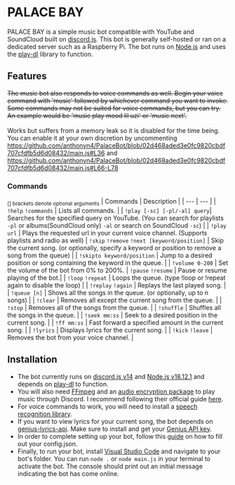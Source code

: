 # PALACE BAY
PALACE BAY is a simple music bot compatible with YouTube and SoundCloud built on [discord.js](https://discord.js.org). This bot is generally self-hosted or ran on a dedicated server such as a Raspberry Pi. The bot runs on [Node.js](https://nodejs.org/en) and uses the [play-dl](https://play-dl.github.io/index.html) library to function.
## Features
~~The music bot also responds to voice commands as well. Begin your voice command with 'music' followed by whichever command you want to invoke. Some commands may not be suited for voice commands, but you can try.~~ 
<br>
~~An example would be 'music play mood lil uzi' or 'music next'.~~ 
<br><br>
Works but suffers from a memory leak so it is disabled for the time being. You can enable it at your own discretion by uncommenting https://github.com/anthonyn4/PalaceBot/blob/02d468aded3e0fc9820cbdf707cfdfb5d6d08432/main.js#L36 and https://github.com/anthonyn4/PalaceBot/blob/02d468aded3e0fc9820cbdf707cfdfb5d6d08432/main.js#L66-L78
### Commands
<sub>[] brackets denote optional arguments</sub>
| Commands | Description |
| --- | --- |
| `!help` `!commands` | Lists all commands. |
| `!play [-sc] [-pl/-al] query`| Searches for the specified query on YouTube. (You can search for playlists `-pl` or albums(SoundCloud only) `-al`  or search on SoundCloud `-sc`) |
| `!play url` | Plays the requested url in your current voice channel. (Supports playlists and radio as well)
| `!skip` `!remove` `!next [keyword/position]` | Skip the current song. (or optionally, specify a keyword or position to remove a song from the queue) |
| `!skipto keyword/position` | Jump to a desired position or song containing the keyword in the queue. |
| `!volume 0-200` | Set the volume of the bot from 0% to 200%.
| `!pause` `!resume` | Pause or resume playing of the bot.|
| `!loop` `!repeat` | Loops the queue. (type !loop or !repeat again to disable the loop) |
| `!replay` `!again` | Replays the last played song. |
| `!queue [n]` | Shows all the songs in the queue. (or optionally, up to n songs) |
| `!clear` | Removes all except the current song from the queue. |
| `!stop` | Removes all of the songs from the queue. | 
| `!shuffle` | Shuffles all the songs in the queue. |
| `!seek mm:ss` | Seek to a desired position in the current song. |
| `!ff mm:ss` | Fast forward a specified amount in the current song. |
| `!lyrics` | Displays lyrics for the current song. |
| `!kick` `!leave` | Removes the bot from your voice channel. |
<!-- | `!join/connect` | Summons the bot to your current voice channel. (using !play will automatically invoke this) | -->

## Installation
- The bot currently runs on [discord.js v14](https://www.npmjs.com/package/discord.js) and [Node.js v18.12.1](https://nodejs.org/en) and depends on [play-dl](https://play-dl.github.io/index.html) to function.
- You will also need [FFmpeg](https://ffmpeg.org/download.html) and an [audio encryption package](https://www.npmjs.com/package/libsodium-wrappers) to play music through Discord. I recommend following their official guide [here](https://discordjs.guide/voice/#installation).
- For voice commands to work, you will need to install a [speech recognition library](https://discordsr.netlify.app/).
- If you want to view lyrics for your current song, the bot depends on [genius-lyrics-api](https://github.com/farshed/genius-lyrics-api). Make sure to install and get your [Genius API key](https://genius.com/developers).
- In order to complete setting up your bot, follow this [guide](https://discordjs.guide/preparations/setting-up-a-bot-application.html#creating-your-bot) on how to fill out your config.json. 
- Finally, to run your bot, install [Visual Studio Code](https://code.visualstudio.com/) and navigate to your bot's folder. You can run `node .` or `node main.js` in your terminal to activate the bot. The console should print out an initial message indicating the bot has come online.
  
